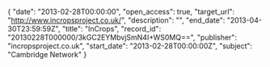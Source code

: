 {
  "date": "2013-02-28T00:00:00", 
  "open_access": true, 
  "target_url": "http://www.incropsproject.co.uk/", 
  "description": "", 
  "end_date": "2013-04-30T23:59:59Z", 
  "title": "InCrops", 
  "record_id": "20130228T000000/3kGC2EYMbvjSmN4I+WS0MQ==", 
  "publisher": "incropsproject.co.uk", 
  "start_date": "2013-02-28T00:00:00Z", 
  "subject": "Cambridge Network"
}

